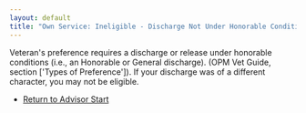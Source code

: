 ```yaml
---
layout: default
title: "Own Service: Ineligible - Discharge Not Under Honorable Conditions"
---
```


Veteran's preference requires a discharge or release under honorable conditions (i.e., an Honorable or General discharge). (OPM Vet Guide, section ['Types of Preference']). If your discharge was of a different character, you may not be eligible.

*   [Return to Advisor Start](./start.md)
